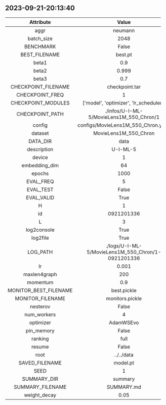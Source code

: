 
## 2023-09-21-20:13:40 


|  Attribute   |   Value   |
| :-------------: | :-----------: |
|  aggr  |   neumann    |
|  batch_size  |   2048    |
|  BENCHMARK  |   False    |
|  BEST_FILENAME  |   best.pt    |
|  beta1  |   0.9    |
|  beta2  |   0.999    |
|  beta3  |   0.7    |
|  CHECKPOINT_FILENAME  |   checkpoint.tar    |
|  CHECKPOINT_FREQ  |   1    |
|  CHECKPOINT_MODULES  |   ['model', 'optimizer', 'lr_scheduler']    |
|  CHECKPOINT_PATH  |   ./infos/U-I-ML-5/MovieLens1M_550_Chron/1    |
|  config  |   configs/MovieLens1M_550_Chron.yaml    |
|  dataset  |   MovieLens1M_550_Chron    |
|  DATA_DIR  |   data    |
|  description  |   U-I-ML-5    |
|  device  |   1    |
|  embedding_dim  |   64    |
|  epochs  |   1000    |
|  EVAL_FREQ  |   5    |
|  EVAL_TEST  |   False    |
|  EVAL_VALID  |   True    |
|  H  |   1    |
|  id  |   0921201336    |
|  L  |   3    |
|  log2console  |   True    |
|  log2file  |   True    |
|  LOG_PATH  |   ./logs/U-I-ML-5/MovieLens1M_550_Chron/1-0921201336    |
|  lr  |   0.001    |
|  maxlen4graph  |   200    |
|  momentum  |   0.9    |
|  MONITOR_BEST_FILENAME  |   best.pickle    |
|  MONITOR_FILENAME  |   monitors.pickle    |
|  nesterov  |   False    |
|  num_workers  |   4    |
|  optimizer  |   AdamWSEvo    |
|  pin_memory  |   False    |
|  ranking  |   full    |
|  resume  |   False    |
|  root  |   ../../data    |
|  SAVED_FILENAME  |   model.pt    |
|  SEED  |   1    |
|  SUMMARY_DIR  |   summary    |
|  SUMMARY_FILENAME  |   SUMMARY.md    |
|  weight_decay  |   0.05    |

